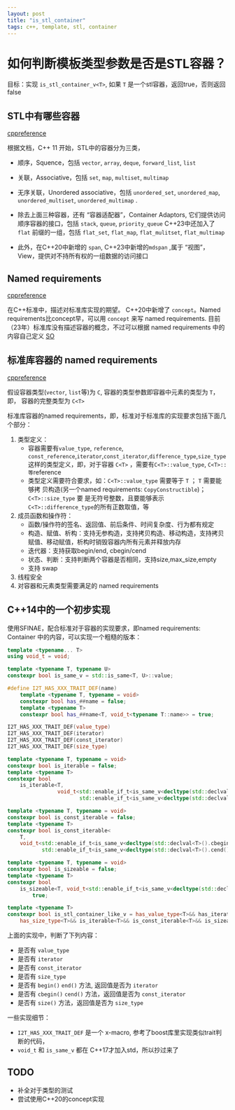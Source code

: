 ```yaml
---
layout: post
title: "is_stl_container"
tags: c++, template, stl, container
---
```


# 如何判断模板类型参数是否是STL容器？
目标：实现 `is_stl_container_v<T>`, 如果 `T` 是一个stl容器，返回true，否则返回false
## STL中有哪些容器
[cppreference](https://en.cppreference.com/w/cpp/container)

根据文档，C++ 11 开始，STL中的容器分为三类，
- 顺序，Squence，包括 `vector`, `array`, `deque`, `forward_list`, `list`
- 关联，Associative，包括 `set`, `map`, `multiset`, `multimap`
- 无序关联，Unordered associative，包括 `unordered_set`, `unordered_map`, `unordered_multiset`, `unordered_multimap` .

- 除去上面三种容器，还有 “容器适配器”，Container Adaptors, 它们提供访问顺序容器的接口，包括 `stack`, `queue`, `priority_queue`
C++23中还加入了 `flat` 前缀的一组，包括 `flat_set`, `flat_map`, `flat_mulitset`, `flat_multimap`
- 此外，在C++20中新增的 `span`, C++23中新增的`mdspan` ,属于 “视图”，View，提供对不持所有权的一组数据的访问接口


## Named requirements
[cppreference](https://en.cppreference.com/w/cpp/named_req)

在C++标准中，描述对标准库实现的期望。
C++20中新增了 `concept`。Named requirements比concept早，可以用 `concept` 来写 named requirements.
目前（23年）标准库没有描述容器的概念，不过可以根据 named requirements 中的内容自己定义 [SO](https://stackoverflow.com/q/60449592)

## 标准库容器的 named requirements
[cppreference](https://en.cppreference.com/w/cpp/named_req/Container)

假设容器类型(`vector`, `list`等)为 `C`, 容器的类型参数即容器中元素的类型为 `T`，即，
容器的完整类型为 `C<T>`

标准库容器的named requirements，即，标准对于标准库的实现要求包括下面几个部分：
1. 类型定义：
   - 容器需要有`value_type`, `reference`,
     `const_reference`,`iterator`,`const_iterator`,`difference_type`,`size_type`
     这样的类型定义，即，对于容器 `C<T>` ，需要有`C<T>::value_type`, `C<T>::等`reference
   - 类型定义需要符合要求，如：`C<T>::value_type` 需要等于 `T` ； `T` 需要能够拷
     贝构造(另一个named requirements: `CopyConstructible`)； `C<T>::size_type` 要
     是无符号整数，且要能够表示 `C<T>::difference_type`的所有正数取值，等
2. 成员函数和操作符：
   - 函数/操作符的签名、返回值、前后条件、时间复杂度、行为都有规定
   - 构造、赋值、析构：支持无参构造，支持拷贝构造、移动构造，支持拷贝赋值、移动赋值，析构时销毁容器内所有元素并释放内存
   - 迭代器：支持获取begin/end, cbegin/cend
   - 状态、判断：支持判断两个容器是否相同，支持size,max_size,empty
   - 支持 swap
3. 线程安全
4. 对容器和元素类型需要满足的 named requirements


## C++14中的一个初步实现
使用SFINAE，配合标准对于容器的实现要求，即named requirements: Container 中的内容，可以实现一个粗糙的版本：
```c++
template <typename... T>
using void_t = void;

template <typename T, typename U>
constexpr bool is_same_v = std::is_same<T, U>::value;

#define I2T_HAS_XXX_TRAIT_DEF(name)                                                                                    \
    template <typename T, typename = void>                                                                             \
    constexpr bool has_##name = false;                                                                                 \
    template <typename T>                                                                                              \
    constexpr bool has_##name<T, void_t<typename T::name>> = true;

I2T_HAS_XXX_TRAIT_DEF(value_type)
I2T_HAS_XXX_TRAIT_DEF(iterator)
I2T_HAS_XXX_TRAIT_DEF(const_iterator)
I2T_HAS_XXX_TRAIT_DEF(size_type)

template <typename T, typename = void>
constexpr bool is_iterable = false;
template <typename T>
constexpr bool
    is_iterable<T,
                void_t<std::enable_if_t<is_same_v<decltype(std::declval<T>().begin()), typename T::iterator>>,
                       std::enable_if_t<is_same_v<decltype(std::declval<T>().end()), typename T::iterator>>>> = true;

template <typename T, typename = void>
constexpr bool is_const_iterable = false;
template <typename T>
constexpr bool is_const_iterable<
    T,
    void_t<std::enable_if_t<is_same_v<decltype(std::declval<T>().cbegin()), typename T::const_iterator>>,
           std::enable_if_t<is_same_v<decltype(std::declval<T>().cend()), typename T::const_iterator>>>> = true;

template <typename T, typename = void>
constexpr bool is_sizeable = false;
template <typename T>
constexpr bool
    is_sizeable<T, void_t<std::enable_if_t<is_same_v<decltype(std::declval<T>().size()), typename T::size_type>>>> =
        true;

template <typename T>
constexpr bool is_stl_container_like_v = has_value_type<T>&& has_iterator<T>&& has_const_iterator<T>&&
    has_size_type<T>&& is_iterable<T>&& is_const_iterable<T>&& is_sizeable<T>;
```

上面的实现中，判断了下列内容：
- 是否有 `value_type`
- 是否有 `iterator`
- 是否有 `const_iterator`
- 是否有 `size_type`
- 是否有 `begin()` `end()` 方法, 返回值是否为 `iterator`
- 是否有 `cbegin()` `cend()` 方法，返回值是否为 `const_iterator`
- 是否有 `size()` 方法，返回值是否为 `size_type`

一些实现细节：
- `I2T_HAS_XXX_TRAIT_DEF` 是一个 x-macro, 参考了boost库里实现类似trait判断的代码，
- `void_t` 和 `is_same_v` 都在 C++17才加入std，所以抄过来了

## TODO
- 补全对于类型的测试
- 尝试使用C++20的concept实现
